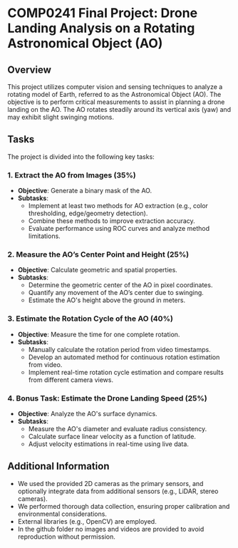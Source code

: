 # COMP0241 Final Project: Drone Landing Analysis on a Rotating Astronomical Object (AO)

## Overview

This project utilizes computer vision and sensing techniques to analyze a rotating model of Earth, referred to as the Astronomical Object (AO). The objective is to perform critical measurements to assist in planning a drone landing on the AO. The AO rotates steadily around its vertical axis (yaw) and may exhibit slight swinging motions.

## Tasks

The project is divided into the following key tasks:

### 1. Extract the AO from Images (35%)
- **Objective**: Generate a binary mask of the AO.
- **Subtasks**:
  - Implement at least two methods for AO extraction (e.g., color thresholding, edge/geometry detection).
  - Combine these methods to improve extraction accuracy.
  - Evaluate performance using ROC curves and analyze method limitations.

### 2. Measure the AO’s Center Point and Height (25%)
- **Objective**: Calculate geometric and spatial properties.
- **Subtasks**:
  - Determine the geometric center of the AO in pixel coordinates.
  - Quantify any movement of the AO’s center due to swinging.
  - Estimate the AO's height above the ground in meters.

### 3. Estimate the Rotation Cycle of the AO (40%)
- **Objective**: Measure the time for one complete rotation.
- **Subtasks**:
  - Manually calculate the rotation period from video timestamps.
  - Develop an automated method for continuous rotation estimation from video.
  - Implement real-time rotation cycle estimation and compare results from different camera views.

### 4. Bonus Task: Estimate the Drone Landing Speed (25%)
- **Objective**: Analyze the AO's surface dynamics.
- **Subtasks**:
  - Measure the AO's diameter and evaluate radius consistency.
  - Calculate surface linear velocity as a function of latitude.
  - Adjust velocity estimations in real-time using live data.

## Additional Information
- We used the provided 2D cameras as the primary sensors, and optionally integrate data from additional sensors (e.g., LiDAR, stereo cameras).
- We performed thorough data collection, ensuring proper calibration and environmental considerations.
- External libraries (e.g., OpenCV) are employed.
- In the github folder no images and videos are provided to avoid reproduction without permission. 
